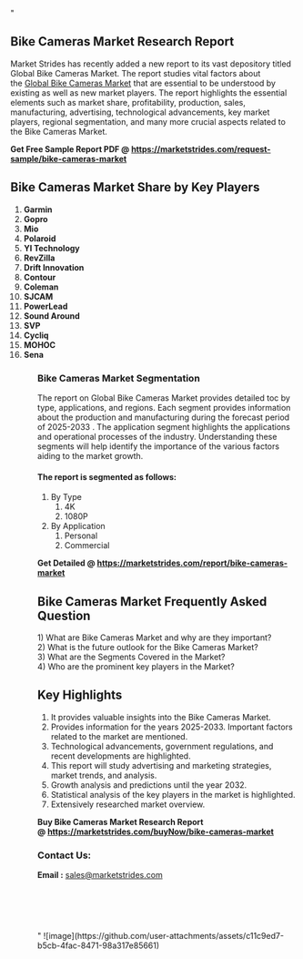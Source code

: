 "<h2>Bike Cameras Market Research Report</h2>
<p>Market Strides has recently added a new report to its vast depository titled Global Bike Cameras Market. The report studies vital factors about the&nbsp;<a href=https://marketstrides.com/report/bike-cameras-market>Global Bike Cameras Market</a>&nbsp;that are essential to be understood by existing as well as new market players. The report highlights the essential elements such as market share, profitability, production, sales, manufacturing, advertising, technological advancements, key market players, regional segmentation, and many more crucial aspects related to the Bike Cameras Market.</p>
<p><strong>Get Free Sample Report PDF @&nbsp;<a href=https://marketstrides.com/request-sample/bike-cameras-market>https://marketstrides.com/request-sample/bike-cameras-market</a></strong></p>
<h2><strong>Bike Cameras Market Share by Key Players</strong></h2>
<p><strong><ol><li>
Garmin</li><li>Gopro</li><li>Mio</li><li>Polaroid</li><li>YI Technology</li><li>RevZilla</li><li>Drift Innovation</li><li>Contour</li><li>Coleman</li><li>SJCAM</li><li>PowerLead</li><li>Sound Around</li><li>SVP</li><li>Cycliq</li><li>MOHOC</li><li>Sena


</li><ol></strong></p>
<h3><strong>Bike Cameras Market Segmentation</strong></h3>
<p>The report on Global Bike Cameras Market provides detailed toc by type, applications, and regions. Each segment provides information about the production and manufacturing during the forecast period of 2025-2033
. The application segment highlights the applications and operational processes of the industry. Understanding these segments will help identify the importance of the various factors aiding to the market growth.</p>
<h4>The report is segmented as follows:</h4>
<p><ol><li>By Type<ol><li>4K</li><li>1080P</li></ol></li><li>By Application<ol><li>Personal</li><li>Commercial</li></ol></li></ol></p>
<p><strong>Get Detailed @&nbsp;<a href=https://marketstrides.com/report/bike-cameras-market>https://marketstrides.com/report/bike-cameras-market</a></strong></p>
<h2 class=""clr-white mb-3""><strong>Bike Cameras Market Frequently Asked Question</strong></h2>
<div class=""card-header"">1) What are&nbsp;Bike Cameras Market and why are they important?
<div class=""card"">
<div class=""card-header"">2) What is the future outlook for the Bike Cameras Market?</div>
</div>
</div>
<div class=""card-header"">3) What are the Segments Covered in the Market?</div>
<div class=""card-header"">4) Who are the prominent key players in the Market?</div>
<h2><strong>Key Highlights</strong></h2>
<div class=""card-header"">
<ol>
<li>It provides valuable insights into the Bike Cameras Market.</li>
<li>Provides information for the years 2025-2033. Important factors related to the market are mentioned.</li>
<li>Technological advancements, government regulations, and recent developments are highlighted.</li>
<li>This report will study advertising and marketing strategies, market trends, and analysis.</li>
<li>Growth analysis and predictions until the year 2032.</li>
<li>Statistical analysis of the key players in the market is highlighted.</li>
<li>Extensively researched market overview.</li>
</ol>
<p><strong>Buy Bike Cameras Market Research Report @&nbsp;<a href=https://marketstrides.com/buyNow/bike-cameras-market>https://marketstrides.com/buyNow/bike-cameras-market</a></strong></p>
<h3>Contact Us:</h3>
<p><strong>Email :</strong> <a href=mailto:sales@marketstrides.com>sales@marketstrides.com</a></p>
</div>
<p>&nbsp;</p>
<h3>&nbsp;</h3>"
![image](https://github.com/user-attachments/assets/c11c9ed7-b5cb-4fac-8471-98a317e85661)
